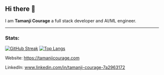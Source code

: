 ## Hi there 👋




I am **Tamanji Courage** a full stack developer and AI/ML engineer.

___
### Stats: 


[![GitHub Streak](http://github-readme-streak-stats.herokuapp.com?user=CypherPrime&theme=dark&background=000000)](https://git.io/streak-stats)
[![Top Langs](https://github-readme-stats.vercel.app/api/top-langs/?username=CypherPrime&layout=compact&theme=vision-friendly-dark)](https://github.com/anuraghazra/github-readme-stats)


Website: https://tamanjicourage.com

LinkedIn: www.linkedin.com/in/tamanji-courage-7a2963172

